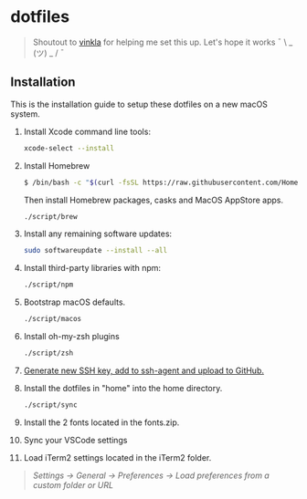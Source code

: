 # dotfiles

> Shoutout to [vinkla](https://github.com/vinkla) for helping me set this up. Let's hope it works ¯ \ _ (ツ) _ / ¯ 

## Installation

This is the installation guide to setup these dotfiles on a new macOS system.

1. Install Xcode command line tools:

    ```sh
    xcode-select --install
    ```

2. Install Homebrew 

    ```sh
    $ /bin/bash -c "$(curl -fsSL https://raw.githubusercontent.com/Homebrew/install/master/install.sh)" 
    ```
  
    Then install Homebrew packages, casks and MacOS AppStore apps.
    
    ```sh
    ./script/brew
    ```

3. Install any remaining software updates:
  
    ```sh
    sudo softwareupdate --install --all
    ```

4. Install third-party libraries with npm:

    ```sh
    ./script/npm
    ```
5. Bootstrap macOS defaults. 
  
    ```sh
    ./script/macos
    ```

6. Install oh-my-zsh plugins

    ```sh
    ./script/zsh
    ```

7. [Generate new SSH key, add to ssh-agent and upload to GitHub.](https://help.github.com/en/github/authenticating-to-github/generating-a-new-ssh-key-and-adding-it-to-the-ssh-agent)

8. Install the dotfiles in "home" into the home directory.

    ```sh
    ./script/sync
    ```

9. Install the 2 fonts located in the fonts.zip.

10. Sync your VSCode settings

11. Load iTerm2 settings located in the iTerm2 folder.
> *Settings -> General -> Preferences -> Load preferences from a custom folder or URL*
